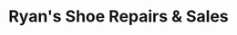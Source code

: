 ---
title: "Ryan's Shoe Repairs & Sales"
url: /waterford/ryans-shoe-repairs-und-sales/
shop: Schuhe
---
